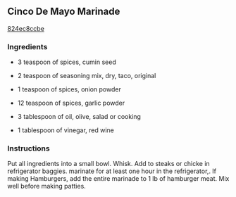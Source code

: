 ## Cinco De Mayo Marinade

[824ec8ccbe](http://www.food.com/recipe/cinco-de-mayo-marinade-455221)

### Ingredients

 - 3 teaspoon of spices, cumin seed

 - 2 teaspoon of seasoning mix, dry, taco, original

 - 1 teaspoon of spices, onion powder

 - 12 teaspoon of spices, garlic powder

 - 3 tablespoon of oil, olive, salad or cooking

 - 1 tablespoon of vinegar, red wine

### Instructions

Put all ingredients into a small bowl. Whisk. Add to steaks or chicke in refrigerator baggies. marinate for at least one hour in the refrigerator,. If making Hamburgers, add the entire marinade to 1 lb of hamburger meat. Mix well before making patties.